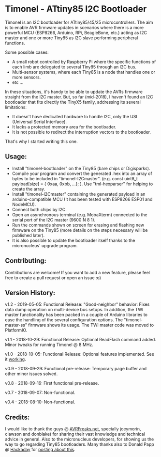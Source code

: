 Timonel - ATtiny85 I2C Bootloader
=================================

Timonel is an I2C bootloader for ATtiny85/45/25 microcontrollers. The aim is to enable AVR firmware updates in scenarios where there is a more powerful MCU (ESP8266, Arduino, RPi, BeagleBone, etc.) acting as I2C master and one or more Tiny85 as I2C slave performing peripheral functions.

Some possible cases:

* A small robot controlled by Raspberry Pi where the specific functions of each limb are delegated to several Tiny85 through an I2C bus.
* Multi-sensor systems, where each Tiny85 is a node that handles one or more sensors.
* etc ...

In these situations, it's handy to be able to update the AVRs firmware straight from the I2C master. But, so far (mid-2018), I haven't found an I2C bootloader that fits directly the TinyX5 family, addressing its several limitations:
* It doesn't have dedicated hardware to handle I2C, only the USI (Universal Serial Interface).
* It lacks a protected memory area for the bootloader.
* It is not possible to redirect the interruption vectors to the bootloader.

That's why I started writing this one.

Usage:
------
* Install "timonel-bootloader" on the Tiny85 (bare chips or Digisparks).
* Compile your program and convert the generated .hex into an array of bytes to be included in "timonel-I2Cmaster". (e.g. const uint8_t payload[size] = { 0xaa, 0xbb, ...}; ). Use "tml-hexparser" for helping to create the array.
* Install "timonel-I2Cmaster" containing the generated payload in an arduino-compatible MCU (It has been tested with ESP8266 ESP01 and NodeMCU).
* Connect both chips by I2C.
* Open an asynchronous terminal (e.g. MobaXterm) connected to the serial port of the I2C master (9600 N 8 1).
* Run the commands shown on screen for erasing and flashing new firmware on the Tiny85 (more details on the steps necessary will be published later).
* It is also possible to update the bootloader itself thanks to the micronucleus' upgrade program.

Contributing:
-------------
Contributions are welcome! If you want to add a new feature, please feel free to create a pull request or open an issue :o)

Version History:
----------------
v1.2 - 2019-05-05: Functional Release: "Good-neighbor" behavior: Fixes data dump operation on multi-device bus setups. In addition, the  TWI master functionality has been packed in a couple of Arduino libraries to ease the handling of the several configuration options. The "timonel-master-ss" firmware shows its usage. The TWI master code was moved to PlatformIO.

v1.1 - 2018-10-29: Functional Release: Optional ReadFlash command added. Minor tweaks for running Timonel @ 8 MHz.

v1.0 - 2018-10-05: Functional Release: Optional features implemented. See it [working](https://youtu.be/-7GOMToGvzI).

v0.9 - 2018-09-29: Functional pre-release: Temporary page buffer and other minor issues solved.

v0.8 - 2018-09-16: First functional pre-release.

v0.7 - 2018-09-07: Non-functional.

v0.4 - 2018-08-10: Non-functional.

Credits:
--------
I would like to thank the guys @ [AVRFreaks.net](http://www.avrfreaks.net), specially joeymorin, clawson and donblake) for sharing their vast knowledge and technical advice in general. Also to the micronucleus developers, for showing us the way to go regarding Tiny85 bootloaders. Many thanks also to Donald Papp @ [Hackaday](http://hackaday.com) for [posting about this](https://hackaday.com/2018/10/20/i2c-bootloader-for-attiny85-lets-other-micros-push-firmware-updates).

